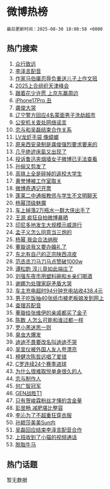 # 微博热榜

`最后更新时间：2025-08-30 18:08:58 +0800`

## 热门搜索

1. [众行致远](https://m.weibo.cn/search?containerid=100103type%3D1%26t%3D10%26q%3D%23%E4%BC%97%E8%A1%8C%E8%87%B4%E8%BF%9C%23&stream_entry_id=51&isnewpage=1&extparam=seat%3D1%26c_type%3D51%26q%3D%2523%25E4%25BC%2597%25E8%25A1%258C%25E8%2587%25B4%25E8%25BF%259C%2523%26dgr%3D0%26cate%3D10103%26pos%3D0%26filter_type%3Drealtimehot%26stream_entry_id%3D51%26display_time%3D1756548537%26pre_seqid%3D175654853734002355743101)
1. [李泽言配音](https://m.weibo.cn/search?containerid=100103type%3D1%26t%3D10%26q%3D%23%E6%9D%8E%E6%B3%BD%E8%A8%80%E9%85%8D%E9%9F%B3%23&stream_entry_id=31&isnewpage=1&extparam=seat%3D1%26band_rank%3D1%26lcate%3D5001%26realpos%3D1%26c_type%3D31%26flag%3D16%26q%3D%2523%25E6%259D%258E%25E6%25B3%25BD%25E8%25A8%2580%25E9%2585%258D%25E9%259F%25B3%2523%26dgr%3D0%26cate%3D5001%26pos%3D0%26filter_type%3Drealtimehot%26stream_entry_id%3D31%26display_time%3D1756548537%26pre_seqid%3D175654853734002355743101)
1. [作家马伯庸忍辱负重送儿子上作文班](https://m.weibo.cn/search?containerid=100103type%3D1%26t%3D10%26q%3D%23%E4%BD%9C%E5%AE%B6%E9%A9%AC%E4%BC%AF%E5%BA%B8%E5%BF%8D%E8%BE%B1%E8%B4%9F%E9%87%8D%E9%80%81%E5%84%BF%E5%AD%90%E4%B8%8A%E4%BD%9C%E6%96%87%E7%8F%AD%23&stream_entry_id=31&isnewpage=1&extparam=seat%3D1%26band_rank%3D2%26lcate%3D5001%26realpos%3D2%26c_type%3D31%26flag%3D1%26q%3D%2523%25E4%25BD%259C%25E5%25AE%25B6%25E9%25A9%25AC%25E4%25BC%25AF%25E5%25BA%25B8%25E5%25BF%258D%25E8%25BE%25B1%25E8%25B4%259F%25E9%2587%258D%25E9%2580%2581%25E5%2584%25BF%25E5%25AD%2590%25E4%25B8%258A%25E4%25BD%259C%25E6%2596%2587%25E7%258F%25AD%2523%26dgr%3D0%26cate%3D5001%26pos%3D1%26filter_type%3Drealtimehot%26stream_entry_id%3D31%26display_time%3D1756548537%26pre_seqid%3D175654853734002355743101)
1. [2025上合组织天津峰会](https://m.weibo.cn/search?containerid=100103type%3D1%26t%3D10%26q%3D%232025%E4%B8%8A%E5%90%88%E7%BB%84%E7%BB%87%E5%A4%A9%E6%B4%A5%E5%B3%B0%E4%BC%9A%23&stream_entry_id=31&isnewpage=1&extparam=seat%3D1%26band_rank%3D3%26lcate%3D5001%26realpos%3D3%26c_type%3D31%26flag%3D0%26q%3D%25232025%25E4%25B8%258A%25E5%2590%2588%25E7%25BB%2584%25E7%25BB%2587%25E5%25A4%25A9%25E6%25B4%25A5%25E5%25B3%25B0%25E4%25BC%259A%2523%26dgr%3D0%26cate%3D5001%26pos%3D2%26filter_type%3Drealtimehot%26stream_entry_id%3D31%26display_time%3D1756548537%26pre_seqid%3D175654853734002355743101)
1. [跟着花少许愿 上京东赢周边](https://m.weibo.cn/search?containerid=100103type%3D1%26t%3D10%26q%3D%23%E8%B7%9F%E7%9D%80%E8%8A%B1%E5%B0%91%E8%AE%B8%E6%84%BF+%E4%B8%8A%E4%BA%AC%E4%B8%9C%E8%B5%A2%E5%91%A8%E8%BE%B9%23&stream_entry_id=31&isnewpage=1&extparam=seat%3D1%26band_rank%3D4%26lcate%3D5001%26is_ad_pos%3D1%26adid%3D299238%26c_type%3D31%26dgr%3D0%26q%3D%2523%25E8%25B7%259F%25E7%259D%2580%25E8%258A%25B1%25E5%25B0%2591%25E8%25AE%25B8%25E6%2584%25BF%2520%25E4%25B8%258A%25E4%25BA%25AC%25E4%25B8%259C%25E8%25B5%25A2%25E5%2591%25A8%25E8%25BE%25B9%2523%26cate%3D5001%26topic_ad%3D1%26pos%3D3%26filter_type%3Drealtimehot%26stream_entry_id%3D31%26display_time%3D1756548537%26pre_seqid%3D175654853734002355743101)
1. [iPhone17Pro 丑](https://m.weibo.cn/search?containerid=100103type%3D1%26t%3D10%26q%3DiPhone17Pro+%E4%B8%91&stream_entry_id=31&isnewpage=1&extparam=seat%3D1%26band_rank%3D4%26lcate%3D5001%26realpos%3D4%26c_type%3D31%26flag%3D2%26q%3DiPhone17Pro%2520%25E4%25B8%2591%26dgr%3D0%26cate%3D5001%26pos%3D4%26filter_type%3Drealtimehot%26stream_entry_id%3D31%26display_time%3D1756548537%26pre_seqid%3D175654853734002355743101)
1. [龚俊大哭](https://m.weibo.cn/search?containerid=100103type%3D1%26t%3D10%26q%3D%E9%BE%9A%E4%BF%8A%E5%A4%A7%E5%93%AD&stream_entry_id=31&isnewpage=1&extparam=seat%3D1%26band_rank%3D5%26lcate%3D5001%26realpos%3D5%26c_type%3D31%26flag%3D1%26q%3D%25E9%25BE%259A%25E4%25BF%258A%25E5%25A4%25A7%25E5%2593%25AD%26dgr%3D0%26cate%3D5001%26pos%3D5%26filter_type%3Drealtimehot%26stream_entry_id%3D31%26display_time%3D1756548537%26pre_seqid%3D175654853734002355743101)
1. [辽宁警方回应4名蒙面男子洗劫超市](https://m.weibo.cn/search?containerid=100103type%3D1%26t%3D10%26q%3D%23%E8%BE%BD%E5%AE%81%E8%AD%A6%E6%96%B9%E5%9B%9E%E5%BA%944%E5%90%8D%E8%92%99%E9%9D%A2%E7%94%B7%E5%AD%90%E6%B4%97%E5%8A%AB%E8%B6%85%E5%B8%82%23&stream_entry_id=31&isnewpage=1&extparam=seat%3D1%26band_rank%3D6%26lcate%3D5001%26realpos%3D6%26c_type%3D31%26flag%3D0%26q%3D%2523%25E8%25BE%25BD%25E5%25AE%2581%25E8%25AD%25A6%25E6%2596%25B9%25E5%259B%259E%25E5%25BA%25944%25E5%2590%258D%25E8%2592%2599%25E9%259D%25A2%25E7%2594%25B7%25E5%25AD%2590%25E6%25B4%2597%25E5%258A%25AB%25E8%25B6%2585%25E5%25B8%2582%2523%26dgr%3D0%26cate%3D5001%26pos%3D6%26filter_type%3Drealtimehot%26stream_entry_id%3D31%26display_time%3D1756548537%26pre_seqid%3D175654853734002355743101)
1. [公安机关查处网络谣言](https://m.weibo.cn/search?containerid=100103type%3D1%26t%3D10%26q%3D%23%E5%85%AC%E5%AE%89%E6%9C%BA%E5%85%B3%E6%9F%A5%E5%A4%84%E7%BD%91%E7%BB%9C%E8%B0%A3%E8%A8%80%23&stream_entry_id=31&isnewpage=1&extparam=seat%3D1%26band_rank%3D7%26lcate%3D5001%26is_ad_pos%3D1%26adid%3D299283%26c_type%3D31%26q%3D%2523%25E5%2585%25AC%25E5%25AE%2589%25E6%259C%25BA%25E5%2585%25B3%25E6%259F%25A5%25E5%25A4%2584%25E7%25BD%2591%25E7%25BB%259C%25E8%25B0%25A3%25E8%25A8%2580%2523%26cate%3D5001%26dgr%3D0%26pos%3D7%26filter_type%3Drealtimehot%26stream_entry_id%3D31%26display_time%3D1756548537%26pre_seqid%3D175654853734002355743101)
1. [恋与和吴磊结束合作关系](https://m.weibo.cn/search?containerid=100103type%3D1%26t%3D10%26q%3D%23%E6%81%8B%E4%B8%8E%E5%92%8C%E5%90%B4%E7%A3%8A%E7%BB%93%E6%9D%9F%E5%90%88%E4%BD%9C%E5%85%B3%E7%B3%BB%23&stream_entry_id=31&isnewpage=1&extparam=seat%3D1%26band_rank%3D7%26lcate%3D5001%26realpos%3D7%26c_type%3D31%26flag%3D16%26q%3D%2523%25E6%2581%258B%25E4%25B8%258E%25E5%2592%258C%25E5%2590%25B4%25E7%25A3%258A%25E7%25BB%2593%25E6%259D%259F%25E5%2590%2588%25E4%25BD%259C%25E5%2585%25B3%25E7%25B3%25BB%2523%26dgr%3D0%26cate%3D5001%26pos%3D8%26filter_type%3Drealtimehot%26stream_entry_id%3D31%26display_time%3D1756548537%26pre_seqid%3D175654853734002355743101)
1. [LV龙虾手袋 像蟑螂](https://m.weibo.cn/search?containerid=100103type%3D1%26t%3D10%26q%3DLV%E9%BE%99%E8%99%BE%E6%89%8B%E8%A2%8B+%E5%83%8F%E8%9F%91%E8%9E%82&stream_entry_id=31&isnewpage=1&extparam=seat%3D1%26band_rank%3D8%26lcate%3D5001%26realpos%3D8%26c_type%3D31%26flag%3D0%26q%3DLV%25E9%25BE%2599%25E8%2599%25BE%25E6%2589%258B%25E8%25A2%258B%2520%25E5%2583%258F%25E8%259F%2591%25E8%259E%2582%26dgr%3D0%26cate%3D5001%26pos%3D9%26filter_type%3Drealtimehot%26stream_entry_id%3D31%26display_time%3D1756548537%26pre_seqid%3D175654853734002355743101)
1. [原来西安录制是龚俊强烈要求要来的](https://m.weibo.cn/search?containerid=100103type%3D1%26t%3D10%26q%3D%E5%8E%9F%E6%9D%A5%E8%A5%BF%E5%AE%89%E5%BD%95%E5%88%B6%E6%98%AF%E9%BE%9A%E4%BF%8A%E5%BC%BA%E7%83%88%E8%A6%81%E6%B1%82%E8%A6%81%E6%9D%A5%E7%9A%84&stream_entry_id=31&isnewpage=1&extparam=seat%3D1%26band_rank%3D9%26lcate%3D5001%26realpos%3D9%26c_type%3D31%26flag%3D1%26q%3D%25E5%258E%259F%25E6%259D%25A5%25E8%25A5%25BF%25E5%25AE%2589%25E5%25BD%2595%25E5%2588%25B6%25E6%2598%25AF%25E9%25BE%259A%25E4%25BF%258A%25E5%25BC%25BA%25E7%2583%2588%25E8%25A6%2581%25E6%25B1%2582%25E8%25A6%2581%25E6%259D%25A5%25E7%259A%2584%26dgr%3D0%26cate%3D5001%26pos%3D10%26filter_type%3Drealtimehot%26stream_entry_id%3D31%26display_time%3D1756548537%26pre_seqid%3D175654853734002355743101)
1. [几乎绝迹床虱又出现了](https://m.weibo.cn/search?containerid=100103type%3D1%26t%3D10%26q%3D%23%E5%87%A0%E4%B9%8E%E7%BB%9D%E8%BF%B9%E5%BA%8A%E8%99%B1%E5%8F%88%E5%87%BA%E7%8E%B0%E4%BA%86%23&stream_entry_id=31&isnewpage=1&extparam=seat%3D1%26band_rank%3D10%26lcate%3D5001%26realpos%3D10%26c_type%3D31%26flag%3D0%26q%3D%2523%25E5%2587%25A0%25E4%25B9%258E%25E7%25BB%259D%25E8%25BF%25B9%25E5%25BA%258A%25E8%2599%25B1%25E5%258F%2588%25E5%2587%25BA%25E7%258E%25B0%25E4%25BA%2586%2523%26dgr%3D0%26cate%3D5001%26pos%3D11%26filter_type%3Drealtimehot%26stream_entry_id%3D31%26display_time%3D1756548537%26pre_seqid%3D175654853734002355743101)
1. [投诉鲁迅夹烟墙女子微博已无法查看](https://m.weibo.cn/search?containerid=100103type%3D1%26t%3D10%26q%3D%23%E6%8A%95%E8%AF%89%E9%B2%81%E8%BF%85%E5%A4%B9%E7%83%9F%E5%A2%99%E5%A5%B3%E5%AD%90%E5%BE%AE%E5%8D%9A%E5%B7%B2%E6%97%A0%E6%B3%95%E6%9F%A5%E7%9C%8B%23&stream_entry_id=31&isnewpage=1&extparam=seat%3D1%26band_rank%3D11%26lcate%3D5001%26realpos%3D11%26c_type%3D31%26flag%3D1%26q%3D%2523%25E6%258A%2595%25E8%25AF%2589%25E9%25B2%2581%25E8%25BF%2585%25E5%25A4%25B9%25E7%2583%259F%25E5%25A2%2599%25E5%25A5%25B3%25E5%25AD%2590%25E5%25BE%25AE%25E5%258D%259A%25E5%25B7%25B2%25E6%2597%25A0%25E6%25B3%2595%25E6%259F%25A5%25E7%259C%258B%2523%26dgr%3D0%26cate%3D5001%26pos%3D12%26filter_type%3Drealtimehot%26stream_entry_id%3D31%26display_time%3D1756548537%26pre_seqid%3D175654853734002355743101)
1. [孙俪又剪发了](https://m.weibo.cn/search?containerid=100103type%3D1%26t%3D10%26q%3D%23%E5%AD%99%E4%BF%AA%E5%8F%88%E5%89%AA%E5%8F%91%E4%BA%86%23&stream_entry_id=31&isnewpage=1&extparam=seat%3D1%26band_rank%3D12%26lcate%3D5001%26realpos%3D12%26c_type%3D31%26flag%3D1%26q%3D%2523%25E5%25AD%2599%25E4%25BF%25AA%25E5%258F%2588%25E5%2589%25AA%25E5%258F%2591%25E4%25BA%2586%2523%26dgr%3D0%26cate%3D5001%26pos%3D13%26filter_type%3Drealtimehot%26stream_entry_id%3D31%26display_time%3D1756548537%26pre_seqid%3D175654853734002355743101)
1. [高铁上全是碎掉的返校大学生](https://m.weibo.cn/search?containerid=100103type%3D1%26t%3D10%26q%3D%E9%AB%98%E9%93%81%E4%B8%8A%E5%85%A8%E6%98%AF%E7%A2%8E%E6%8E%89%E7%9A%84%E8%BF%94%E6%A0%A1%E5%A4%A7%E5%AD%A6%E7%94%9F&stream_entry_id=31&isnewpage=1&extparam=seat%3D1%26band_rank%3D13%26lcate%3D5001%26realpos%3D13%26c_type%3D31%26flag%3D1%26q%3D%25E9%25AB%2598%25E9%2593%2581%25E4%25B8%258A%25E5%2585%25A8%25E6%2598%25AF%25E7%25A2%258E%25E6%258E%2589%25E7%259A%2584%25E8%25BF%2594%25E6%25A0%25A1%25E5%25A4%25A7%25E5%25AD%25A6%25E7%2594%259F%26dgr%3D0%26cate%3D5001%26pos%3D14%26filter_type%3Drealtimehot%26stream_entry_id%3D31%26display_time%3D1756548537%26pre_seqid%3D175654853734002355743101)
1. [黄誉博被工作室取关](https://m.weibo.cn/search?containerid=100103type%3D1%26t%3D10%26q%3D%E9%BB%84%E8%AA%89%E5%8D%9A%E8%A2%AB%E5%B7%A5%E4%BD%9C%E5%AE%A4%E5%8F%96%E5%85%B3&stream_entry_id=31&isnewpage=1&extparam=seat%3D1%26band_rank%3D14%26lcate%3D5001%26realpos%3D14%26c_type%3D31%26flag%3D1%26q%3D%25E9%25BB%2584%25E8%25AA%2589%25E5%258D%259A%25E8%25A2%25AB%25E5%25B7%25A5%25E4%25BD%259C%25E5%25AE%25A4%25E5%258F%2596%25E5%2585%25B3%26dgr%3D0%26cate%3D5001%26pos%3D15%26filter_type%3Drealtimehot%26stream_entry_id%3D31%26display_time%3D1756548537%26pre_seqid%3D175654853734002355743101)
1. [微博奇遇记开票](https://m.weibo.cn/search?containerid=100103type%3D1%26t%3D10%26q%3D%23%E5%BE%AE%E5%8D%9A%E5%A5%87%E9%81%87%E8%AE%B0%E5%BC%80%E7%A5%A8%23&stream_entry_id=31&isnewpage=1&extparam=seat%3D1%26band_rank%3D15%26lcate%3D5001%26realpos%3D15%26adid%3D299293%26c_type%3D31%26flag%3D1%26q%3D%2523%25E5%25BE%25AE%25E5%258D%259A%25E5%25A5%2587%25E9%2581%2587%25E8%25AE%25B0%25E5%25BC%2580%25E7%25A5%25A8%2523%26dgr%3D0%26cate%3D5001%26pos%3D16%26filter_type%3Drealtimehot%26stream_entry_id%3D31%26display_time%3D1756548537%26pre_seqid%3D175654853734002355743101)
1. [蓬莱二中通报教师与学生不文明聊天](https://m.weibo.cn/search?containerid=100103type%3D1%26t%3D10%26q%3D%23%E8%93%AC%E8%8E%B1%E4%BA%8C%E4%B8%AD%E9%80%9A%E6%8A%A5%E6%95%99%E5%B8%88%E4%B8%8E%E5%AD%A6%E7%94%9F%E4%B8%8D%E6%96%87%E6%98%8E%E8%81%8A%E5%A4%A9%23&stream_entry_id=31&isnewpage=1&extparam=seat%3D1%26band_rank%3D16%26lcate%3D5001%26realpos%3D16%26c_type%3D31%26flag%3D0%26q%3D%2523%25E8%2593%25AC%25E8%258E%25B1%25E4%25BA%258C%25E4%25B8%25AD%25E9%2580%259A%25E6%258A%25A5%25E6%2595%2599%25E5%25B8%2588%25E4%25B8%258E%25E5%25AD%25A6%25E7%2594%259F%25E4%25B8%258D%25E6%2596%2587%25E6%2598%258E%25E8%2581%258A%25E5%25A4%25A9%2523%26dgr%3D0%26cate%3D5001%26pos%3D17%26filter_type%3Drealtimehot%26stream_entry_id%3D31%26display_time%3D1756548537%26pre_seqid%3D175654853734002355743101)
1. [杨幂顶级魅魔](https://m.weibo.cn/search?containerid=100103type%3D1%26t%3D10%26q%3D%E6%9D%A8%E5%B9%82%E9%A1%B6%E7%BA%A7%E9%AD%85%E9%AD%94&stream_entry_id=31&isnewpage=1&extparam=seat%3D1%26band_rank%3D17%26lcate%3D5001%26realpos%3D17%26c_type%3D31%26flag%3D0%26q%3D%25E6%259D%25A8%25E5%25B9%2582%25E9%25A1%25B6%25E7%25BA%25A7%25E9%25AD%2585%25E9%25AD%2594%26dgr%3D0%26cate%3D5001%26pos%3D18%26filter_type%3Drealtimehot%26stream_entry_id%3D31%26display_time%3D1756548537%26pre_seqid%3D175654853734002355743101)
1. [车上掉落2万瓶水一群大侠出手了](https://m.weibo.cn/search?containerid=100103type%3D1%26t%3D10%26q%3D%23%E8%BD%A6%E4%B8%8A%E6%8E%89%E8%90%BD2%E4%B8%87%E7%93%B6%E6%B0%B4%E4%B8%80%E7%BE%A4%E5%A4%A7%E4%BE%A0%E5%87%BA%E6%89%8B%E4%BA%86%23&stream_entry_id=31&isnewpage=1&extparam=seat%3D1%26band_rank%3D18%26lcate%3D5001%26realpos%3D18%26c_type%3D31%26flag%3D32768%26q%3D%2523%25E8%25BD%25A6%25E4%25B8%258A%25E6%258E%2589%25E8%2590%25BD2%25E4%25B8%2587%25E7%2593%25B6%25E6%25B0%25B4%25E4%25B8%2580%25E7%25BE%25A4%25E5%25A4%25A7%25E4%25BE%25A0%25E5%2587%25BA%25E6%2589%258B%25E4%25BA%2586%2523%26dgr%3D0%26cate%3D5001%26pos%3D19%26filter_type%3Drealtimehot%26stream_entry_id%3D31%26display_time%3D1756548537%26pre_seqid%3D175654853734002355743101)
1. [王源 疯狂自拍微博暴晒](https://m.weibo.cn/search?containerid=100103type%3D1%26t%3D10%26q%3D%E7%8E%8B%E6%BA%90+%E7%96%AF%E7%8B%82%E8%87%AA%E6%8B%8D%E5%BE%AE%E5%8D%9A%E6%9A%B4%E6%99%92&stream_entry_id=31&isnewpage=1&extparam=seat%3D1%26band_rank%3D19%26lcate%3D5001%26realpos%3D19%26c_type%3D31%26flag%3D1%26q%3D%25E7%258E%258B%25E6%25BA%2590%2520%25E7%2596%25AF%25E7%258B%2582%25E8%2587%25AA%25E6%258B%258D%25E5%25BE%25AE%25E5%258D%259A%25E6%259A%25B4%25E6%2599%2592%26dgr%3D0%26cate%3D5001%26pos%3D20%26filter_type%3Drealtimehot%26stream_entry_id%3D31%26display_time%3D1756548537%26pre_seqid%3D175654853734002355743101)
1. [印尼多地发生大规模示威游行](https://m.weibo.cn/search?containerid=100103type%3D1%26t%3D10%26q%3D%23%E5%8D%B0%E5%B0%BC%E5%A4%9A%E5%9C%B0%E5%8F%91%E7%94%9F%E5%A4%A7%E8%A7%84%E6%A8%A1%E7%A4%BA%E5%A8%81%E6%B8%B8%E8%A1%8C%23&stream_entry_id=31&isnewpage=1&extparam=seat%3D1%26band_rank%3D20%26lcate%3D5001%26realpos%3D20%26c_type%3D31%26flag%3D1%26q%3D%2523%25E5%258D%25B0%25E5%25B0%25BC%25E5%25A4%259A%25E5%259C%25B0%25E5%258F%2591%25E7%2594%259F%25E5%25A4%25A7%25E8%25A7%2584%25E6%25A8%25A1%25E7%25A4%25BA%25E5%25A8%2581%25E6%25B8%25B8%25E8%25A1%258C%2523%26dgr%3D0%26cate%3D5001%26pos%3D21%26filter_type%3Drealtimehot%26stream_entry_id%3D31%26display_time%3D1756548537%26pre_seqid%3D175654853734002355743101)
1. [孟子义怎么同意当三炮的](https://m.weibo.cn/search?containerid=100103type%3D1%26t%3D10%26q%3D%E5%AD%9F%E5%AD%90%E4%B9%89%E6%80%8E%E4%B9%88%E5%90%8C%E6%84%8F%E5%BD%93%E4%B8%89%E7%82%AE%E7%9A%84&stream_entry_id=31&isnewpage=1&extparam=seat%3D1%26band_rank%3D21%26lcate%3D5001%26realpos%3D21%26c_type%3D31%26flag%3D1%26q%3D%25E5%25AD%259F%25E5%25AD%2590%25E4%25B9%2589%25E6%2580%258E%25E4%25B9%2588%25E5%2590%258C%25E6%2584%258F%25E5%25BD%2593%25E4%25B8%2589%25E7%2582%25AE%25E7%259A%2584%26dgr%3D0%26cate%3D5001%26pos%3D22%26filter_type%3Drealtimehot%26stream_entry_id%3D31%26display_time%3D1756548537%26pre_seqid%3D175654853734002355743101)
1. [杨幂 我会合法纳税](https://m.weibo.cn/search?containerid=100103type%3D1%26t%3D10%26q%3D%E6%9D%A8%E5%B9%82+%E6%88%91%E4%BC%9A%E5%90%88%E6%B3%95%E7%BA%B3%E7%A8%8E&stream_entry_id=31&isnewpage=1&extparam=seat%3D1%26band_rank%3D22%26lcate%3D5001%26realpos%3D22%26c_type%3D31%26flag%3D2%26q%3D%25E6%259D%25A8%25E5%25B9%2582%2520%25E6%2588%2591%25E4%25BC%259A%25E5%2590%2588%25E6%25B3%2595%25E7%25BA%25B3%25E7%25A8%258E%26dgr%3D0%26cate%3D5001%26pos%3D23%26filter_type%3Drealtimehot%26stream_entry_id%3D31%26display_time%3D1756548537%26pre_seqid%3D175654853734002355743101)
1. [董璇说我又要办婚礼了](https://m.weibo.cn/search?containerid=100103type%3D1%26t%3D10%26q%3D%23%E8%91%A3%E7%92%87%E8%AF%B4%E6%88%91%E5%8F%88%E8%A6%81%E5%8A%9E%E5%A9%9A%E7%A4%BC%E4%BA%86%23&stream_entry_id=31&isnewpage=1&extparam=seat%3D1%26band_rank%3D23%26lcate%3D5001%26realpos%3D23%26c_type%3D31%26flag%3D2%26q%3D%2523%25E8%2591%25A3%25E7%2592%2587%25E8%25AF%25B4%25E6%2588%2591%25E5%258F%2588%25E8%25A6%2581%25E5%258A%259E%25E5%25A9%259A%25E7%25A4%25BC%25E4%25BA%2586%2523%26dgr%3D0%26cate%3D5001%26pos%3D24%26filter_type%3Drealtimehot%26stream_entry_id%3D31%26display_time%3D1756548537%26pre_seqid%3D175654853734002355743101)
1. [东北有自己的正宗陕西凉皮](https://m.weibo.cn/search?containerid=100103type%3D1%26t%3D10%26q%3D%E4%B8%9C%E5%8C%97%E6%9C%89%E8%87%AA%E5%B7%B1%E7%9A%84%E6%AD%A3%E5%AE%97%E9%99%95%E8%A5%BF%E5%87%89%E7%9A%AE&stream_entry_id=31&isnewpage=1&extparam=seat%3D1%26band_rank%3D24%26lcate%3D5001%26realpos%3D24%26c_type%3D31%26flag%3D1%26q%3D%25E4%25B8%259C%25E5%258C%2597%25E6%259C%2589%25E8%2587%25AA%25E5%25B7%25B1%25E7%259A%2584%25E6%25AD%25A3%25E5%25AE%2597%25E9%2599%2595%25E8%25A5%25BF%25E5%2587%2589%25E7%259A%25AE%26dgr%3D0%26cate%3D5001%26pos%3D25%26filter_type%3Drealtimehot%26stream_entry_id%3D31%26display_time%3D1756548537%26pre_seqid%3D175654853734002355743101)
1. [范丞丞刀马刀马点赞破1000w](https://m.weibo.cn/search?containerid=100103type%3D1%26t%3D10%26q%3D%23%E8%8C%83%E4%B8%9E%E4%B8%9E%E5%88%80%E9%A9%AC%E5%88%80%E9%A9%AC%E7%82%B9%E8%B5%9E%E7%A0%B41000w%23&stream_entry_id=31&isnewpage=1&extparam=seat%3D1%26band_rank%3D25%26lcate%3D5001%26realpos%3D25%26c_type%3D31%26flag%3D1%26q%3D%2523%25E8%258C%2583%25E4%25B8%259E%25E4%25B8%259E%25E5%2588%2580%25E9%25A9%25AC%25E5%2588%2580%25E9%25A9%25AC%25E7%2582%25B9%25E8%25B5%259E%25E7%25A0%25B41000w%2523%26dgr%3D0%26cate%3D5001%26pos%3D26%26filter_type%3Drealtimehot%26stream_entry_id%3D31%26display_time%3D1756548537%26pre_seqid%3D175654853734002355743101)
1. [谭松韵 淳儿竟如此端庄了](https://m.weibo.cn/search?containerid=100103type%3D1%26t%3D10%26q%3D%E8%B0%AD%E6%9D%BE%E9%9F%B5+%E6%B7%B3%E5%84%BF%E7%AB%9F%E5%A6%82%E6%AD%A4%E7%AB%AF%E5%BA%84%E4%BA%86&stream_entry_id=31&isnewpage=1&extparam=seat%3D1%26band_rank%3D26%26lcate%3D5001%26realpos%3D26%26c_type%3D31%26flag%3D1%26q%3D%25E8%25B0%25AD%25E6%259D%25BE%25E9%259F%25B5%2520%25E6%25B7%25B3%25E5%2584%25BF%25E7%25AB%259F%25E5%25A6%2582%25E6%25AD%25A4%25E7%25AB%25AF%25E5%25BA%2584%25E4%25BA%2586%26dgr%3D0%26cate%3D5001%26pos%3D27%26filter_type%3Drealtimehot%26stream_entry_id%3D31%26display_time%3D1756548537%26pre_seqid%3D175654853734002355743101)
1. [刘强东夜市用塑料碗和乡亲们喝酒](https://m.weibo.cn/search?containerid=100103type%3D1%26t%3D10%26q%3D%23%E5%88%98%E5%BC%BA%E4%B8%9C%E5%A4%9C%E5%B8%82%E7%94%A8%E5%A1%91%E6%96%99%E7%A2%97%E5%92%8C%E4%B9%A1%E4%BA%B2%E4%BB%AC%E5%96%9D%E9%85%92%23&stream_entry_id=31&isnewpage=1&extparam=seat%3D1%26band_rank%3D27%26lcate%3D5001%26realpos%3D27%26c_type%3D31%26flag%3D1%26q%3D%2523%25E5%2588%2598%25E5%25BC%25BA%25E4%25B8%259C%25E5%25A4%259C%25E5%25B8%2582%25E7%2594%25A8%25E5%25A1%2591%25E6%2596%2599%25E7%25A2%2597%25E5%2592%258C%25E4%25B9%25A1%25E4%25BA%25B2%25E4%25BB%25AC%25E5%2596%259D%25E9%2585%2592%2523%26dgr%3D0%26cate%3D5001%26pos%3D28%26filter_type%3Drealtimehot%26stream_entry_id%3D31%26display_time%3D1756548537%26pre_seqid%3D175654853734002355743101)
1. [谢娜为处理家庭矛盾大哭](https://m.weibo.cn/search?containerid=100103type%3D1%26t%3D10%26q%3D%E8%B0%A2%E5%A8%9C%E4%B8%BA%E5%A4%84%E7%90%86%E5%AE%B6%E5%BA%AD%E7%9F%9B%E7%9B%BE%E5%A4%A7%E5%93%AD&stream_entry_id=31&isnewpage=1&extparam=seat%3D1%26band_rank%3D28%26lcate%3D5001%26realpos%3D28%26c_type%3D31%26flag%3D0%26q%3D%25E8%25B0%25A2%25E5%25A8%259C%25E4%25B8%25BA%25E5%25A4%2584%25E7%2590%2586%25E5%25AE%25B6%25E5%25BA%25AD%25E7%259F%259B%25E7%259B%25BE%25E5%25A4%25A7%25E5%2593%25AD%26dgr%3D0%26cate%3D5001%26pos%3D29%26filter_type%3Drealtimehot%26stream_entry_id%3D31%26display_time%3D1756548537%26pre_seqid%3D175654853734002355743101)
1. [车主充电超时94分钟充电站收438.4元](https://m.weibo.cn/search?containerid=100103type%3D1%26t%3D10%26q%3D%23%E8%BD%A6%E4%B8%BB%E5%85%85%E7%94%B5%E8%B6%85%E6%97%B694%E5%88%86%E9%92%9F%E5%85%85%E7%94%B5%E7%AB%99%E6%94%B6438.4%E5%85%83%23&stream_entry_id=31&isnewpage=1&extparam=seat%3D1%26band_rank%3D29%26lcate%3D5001%26realpos%3D29%26c_type%3D31%26flag%3D0%26q%3D%2523%25E8%25BD%25A6%25E4%25B8%25BB%25E5%2585%2585%25E7%2594%25B5%25E8%25B6%2585%25E6%2597%25B694%25E5%2588%2586%25E9%2592%259F%25E5%2585%2585%25E7%2594%25B5%25E7%25AB%2599%25E6%2594%25B6438.4%25E5%2585%2583%2523%26dgr%3D0%26cate%3D5001%26pos%3D30%26filter_type%3Drealtimehot%26stream_entry_id%3D31%26display_time%3D1756548537%26pre_seqid%3D175654853734002355743101)
1. [男子吃饭抽40张纸巾被老板娘发到网上](https://m.weibo.cn/search?containerid=100103type%3D1%26t%3D10%26q%3D%23%E7%94%B7%E5%AD%90%E5%90%83%E9%A5%AD%E6%8A%BD40%E5%BC%A0%E7%BA%B8%E5%B7%BE%E8%A2%AB%E8%80%81%E6%9D%BF%E5%A8%98%E5%8F%91%E5%88%B0%E7%BD%91%E4%B8%8A%23&stream_entry_id=31&isnewpage=1&extparam=seat%3D1%26band_rank%3D30%26lcate%3D5001%26realpos%3D30%26c_type%3D31%26flag%3D1%26q%3D%2523%25E7%2594%25B7%25E5%25AD%2590%25E5%2590%2583%25E9%25A5%25AD%25E6%258A%25BD40%25E5%25BC%25A0%25E7%25BA%25B8%25E5%25B7%25BE%25E8%25A2%25AB%25E8%2580%2581%25E6%259D%25BF%25E5%25A8%2598%25E5%258F%2591%25E5%2588%25B0%25E7%25BD%2591%25E4%25B8%258A%2523%26dgr%3D0%26cate%3D5001%26pos%3D31%26filter_type%3Drealtimehot%26stream_entry_id%3D31%26display_time%3D1756548537%26pre_seqid%3D175654853734002355743101)
1. [查理苏配音](https://m.weibo.cn/search?containerid=100103type%3D1%26t%3D10%26q%3D%E6%9F%A5%E7%90%86%E8%8B%8F%E9%85%8D%E9%9F%B3&stream_entry_id=31&isnewpage=1&extparam=seat%3D1%26band_rank%3D31%26lcate%3D5001%26realpos%3D31%26c_type%3D31%26flag%3D0%26q%3D%25E6%259F%25A5%25E7%2590%2586%25E8%258B%258F%25E9%2585%258D%25E9%259F%25B3%26dgr%3D0%26cate%3D5001%26pos%3D32%26filter_type%3Drealtimehot%26stream_entry_id%3D31%26display_time%3D1756548537%26pre_seqid%3D175654853734002355743101)
1. [董璇给张维伊的亲戚都买了金子](https://m.weibo.cn/search?containerid=100103type%3D1%26t%3D10%26q%3D%E8%91%A3%E7%92%87%E7%BB%99%E5%BC%A0%E7%BB%B4%E4%BC%8A%E7%9A%84%E4%BA%B2%E6%88%9A%E9%83%BD%E4%B9%B0%E4%BA%86%E9%87%91%E5%AD%90&stream_entry_id=31&isnewpage=1&extparam=seat%3D1%26band_rank%3D32%26lcate%3D5001%26realpos%3D32%26c_type%3D31%26flag%3D0%26q%3D%25E8%2591%25A3%25E7%2592%2587%25E7%25BB%2599%25E5%25BC%25A0%25E7%25BB%25B4%25E4%25BC%258A%25E7%259A%2584%25E4%25BA%25B2%25E6%2588%259A%25E9%2583%25BD%25E4%25B9%25B0%25E4%25BA%2586%25E9%2587%2591%25E5%25AD%2590%26dgr%3D0%26cate%3D5001%26pos%3D33%26filter_type%3Drealtimehot%26stream_entry_id%3D31%26display_time%3D1756548537%26pre_seqid%3D175654853734002355743101)
1. [陈数 人怎么可能和谁过都一样](https://m.weibo.cn/search?containerid=100103type%3D1%26t%3D10%26q%3D%E9%99%88%E6%95%B0+%E4%BA%BA%E6%80%8E%E4%B9%88%E5%8F%AF%E8%83%BD%E5%92%8C%E8%B0%81%E8%BF%87%E9%83%BD%E4%B8%80%E6%A0%B7&stream_entry_id=31&isnewpage=1&extparam=seat%3D1%26band_rank%3D33%26lcate%3D5001%26realpos%3D33%26c_type%3D31%26flag%3D1%26q%3D%25E9%2599%2588%25E6%2595%25B0%2520%25E4%25BA%25BA%25E6%2580%258E%25E4%25B9%2588%25E5%258F%25AF%25E8%2583%25BD%25E5%2592%258C%25E8%25B0%2581%25E8%25BF%2587%25E9%2583%25BD%25E4%25B8%2580%25E6%25A0%25B7%26dgr%3D0%26cate%3D5001%26pos%3D34%26filter_type%3Drealtimehot%26stream_entry_id%3D31%26display_time%3D1756548537%26pre_seqid%3D175654853734002355743101)
1. [罗小黑迷思一则](https://m.weibo.cn/search?containerid=100103type%3D1%26t%3D10%26q%3D%E7%BD%97%E5%B0%8F%E9%BB%91%E8%BF%B7%E6%80%9D%E4%B8%80%E5%88%99&stream_entry_id=31&isnewpage=1&extparam=seat%3D1%26band_rank%3D34%26lcate%3D5001%26realpos%3D34%26c_type%3D31%26flag%3D1%26q%3D%25E7%25BD%2597%25E5%25B0%258F%25E9%25BB%2591%25E8%25BF%25B7%25E6%2580%259D%25E4%25B8%2580%25E5%2588%2599%26dgr%3D0%26cate%3D5001%26pos%3D35%26filter_type%3Drealtimehot%26stream_entry_id%3D31%26display_time%3D1756548537%26pre_seqid%3D175654853734002355743101)
1. [臭虫大爆发](https://m.weibo.cn/search?containerid=100103type%3D1%26t%3D10%26q%3D%23%E8%87%AD%E8%99%AB%E5%A4%A7%E7%88%86%E5%8F%91%23&stream_entry_id=31&isnewpage=1&extparam=seat%3D1%26band_rank%3D35%26lcate%3D5001%26realpos%3D35%26c_type%3D31%26flag%3D0%26q%3D%2523%25E8%2587%25AD%25E8%2599%25AB%25E5%25A4%25A7%25E7%2588%2586%25E5%258F%2591%2523%26dgr%3D0%26cate%3D5001%26pos%3D36%26filter_type%3Drealtimehot%26stream_entry_id%3D31%26display_time%3D1756548537%26pre_seqid%3D175654853734002355743101)
1. [迪迪不畏要改名叫迪迪不哭](https://m.weibo.cn/search?containerid=100103type%3D1%26t%3D10%26q%3D%E8%BF%AA%E8%BF%AA%E4%B8%8D%E7%95%8F%E8%A6%81%E6%94%B9%E5%90%8D%E5%8F%AB%E8%BF%AA%E8%BF%AA%E4%B8%8D%E5%93%AD&stream_entry_id=31&isnewpage=1&extparam=seat%3D1%26band_rank%3D36%26lcate%3D5001%26realpos%3D36%26c_type%3D31%26flag%3D1%26q%3D%25E8%25BF%25AA%25E8%25BF%25AA%25E4%25B8%258D%25E7%2595%258F%25E8%25A6%2581%25E6%2594%25B9%25E5%2590%258D%25E5%258F%25AB%25E8%25BF%25AA%25E8%25BF%25AA%25E4%25B8%258D%25E5%2593%25AD%26dgr%3D0%26cate%3D5001%26pos%3D37%26filter_type%3Drealtimehot%26stream_entry_id%3D31%26display_time%3D1756548537%26pre_seqid%3D175654853734002355743101)
1. [吴宣仪被外国人友人夸漂亮](https://m.weibo.cn/search?containerid=100103type%3D1%26t%3D10%26q%3D%E5%90%B4%E5%AE%A3%E4%BB%AA%E8%A2%AB%E5%A4%96%E5%9B%BD%E4%BA%BA%E5%8F%8B%E4%BA%BA%E5%A4%B8%E6%BC%82%E4%BA%AE&stream_entry_id=31&isnewpage=1&extparam=seat%3D1%26band_rank%3D37%26lcate%3D5001%26realpos%3D37%26c_type%3D31%26flag%3D1%26q%3D%25E5%2590%25B4%25E5%25AE%25A3%25E4%25BB%25AA%25E8%25A2%25AB%25E5%25A4%2596%25E5%259B%25BD%25E4%25BA%25BA%25E5%258F%258B%25E4%25BA%25BA%25E5%25A4%25B8%25E6%25BC%2582%25E4%25BA%25AE%26dgr%3D0%26cate%3D5001%26pos%3D38%26filter_type%3Drealtimehot%26stream_entry_id%3D31%26display_time%3D1756548537%26pre_seqid%3D175654853734002355743101)
1. [檀健次陈哲远唱了爱错](https://m.weibo.cn/search?containerid=100103type%3D1%26t%3D10%26q%3D%E6%AA%80%E5%81%A5%E6%AC%A1%E9%99%88%E5%93%B2%E8%BF%9C%E5%94%B1%E4%BA%86%E7%88%B1%E9%94%99&stream_entry_id=31&isnewpage=1&extparam=seat%3D1%26band_rank%3D38%26lcate%3D5001%26realpos%3D38%26c_type%3D31%26flag%3D1%26q%3D%25E6%25AA%2580%25E5%2581%25A5%25E6%25AC%25A1%25E9%2599%2588%25E5%2593%25B2%25E8%25BF%259C%25E5%2594%25B1%25E4%25BA%2586%25E7%2588%25B1%25E9%2594%2599%26dgr%3D0%26cate%3D5001%26pos%3D39%26filter_type%3Drealtimehot%26stream_entry_id%3D31%26display_time%3D1756548537%26pre_seqid%3D175654853734002355743101)
1. [C罗连续24个赛季进球](https://m.weibo.cn/search?containerid=100103type%3D1%26t%3D10%26q%3D%23C%E7%BD%97%E8%BF%9E%E7%BB%AD24%E4%B8%AA%E8%B5%9B%E5%AD%A3%E8%BF%9B%E7%90%83%23&stream_entry_id=31&isnewpage=1&extparam=seat%3D1%26band_rank%3D39%26lcate%3D5001%26realpos%3D39%26c_type%3D31%26flag%3D1%26q%3D%2523C%25E7%25BD%2597%25E8%25BF%259E%25E7%25BB%25AD24%25E4%25B8%25AA%25E8%25B5%259B%25E5%25AD%25A3%25E8%25BF%259B%25E7%2590%2583%2523%26dgr%3D0%26cate%3D5001%26pos%3D40%26filter_type%3Drealtimehot%26stream_entry_id%3D31%26display_time%3D1756548537%26pre_seqid%3D175654853734002355743101)
1. [为什么很难取悦单身很久的人](https://m.weibo.cn/search?containerid=100103type%3D1%26t%3D10%26q%3D%E4%B8%BA%E4%BB%80%E4%B9%88%E5%BE%88%E9%9A%BE%E5%8F%96%E6%82%A6%E5%8D%95%E8%BA%AB%E5%BE%88%E4%B9%85%E7%9A%84%E4%BA%BA&stream_entry_id=31&isnewpage=1&extparam=seat%3D1%26band_rank%3D40%26lcate%3D5001%26realpos%3D40%26c_type%3D31%26flag%3D1%26q%3D%25E4%25B8%25BA%25E4%25BB%2580%25E4%25B9%2588%25E5%25BE%2588%25E9%259A%25BE%25E5%258F%2596%25E6%2582%25A6%25E5%258D%2595%25E8%25BA%25AB%25E5%25BE%2588%25E4%25B9%2585%25E7%259A%2584%25E4%25BA%25BA%26dgr%3D0%26cate%3D5001%26pos%3D41%26filter_type%3Drealtimehot%26stream_entry_id%3D31%26display_time%3D1756548537%26pre_seqid%3D175654853734002355743101)
1. [恋与制作人](https://m.weibo.cn/search?containerid=100103type%3D1%26t%3D10%26q%3D%E6%81%8B%E4%B8%8E%E5%88%B6%E4%BD%9C%E4%BA%BA&stream_entry_id=31&isnewpage=1&extparam=seat%3D1%26band_rank%3D41%26lcate%3D5001%26realpos%3D41%26c_type%3D31%26flag%3D0%26q%3D%25E6%2581%258B%25E4%25B8%258E%25E5%2588%25B6%25E4%25BD%259C%25E4%25BA%25BA%26dgr%3D0%26cate%3D5001%26pos%3D42%26filter_type%3Drealtimehot%26stream_entry_id%3D31%26display_time%3D1756548537%26pre_seqid%3D175654853734002355743101)
1. [何广智冠军](https://m.weibo.cn/search?containerid=100103type%3D1%26t%3D10%26q%3D%E4%BD%95%E5%B9%BF%E6%99%BA%E5%86%A0%E5%86%9B&stream_entry_id=31&isnewpage=1&extparam=seat%3D1%26band_rank%3D42%26lcate%3D5001%26realpos%3D42%26c_type%3D31%26flag%3D0%26q%3D%25E4%25BD%2595%25E5%25B9%25BF%25E6%2599%25BA%25E5%2586%25A0%25E5%2586%259B%26dgr%3D0%26cate%3D5001%26pos%3D43%26filter_type%3Drealtimehot%26stream_entry_id%3D31%26display_time%3D1756548537%26pre_seqid%3D175654853734002355743101)
1. [GEN战胜T1](https://m.weibo.cn/search?containerid=100103type%3D1%26t%3D10%26q%3D%23GEN%E6%88%98%E8%83%9CT1%23&stream_entry_id=31&isnewpage=1&extparam=seat%3D1%26band_rank%3D43%26lcate%3D5001%26realpos%3D43%26c_type%3D31%26flag%3D1%26q%3D%2523GEN%25E6%2588%2598%25E8%2583%259CT1%2523%26dgr%3D0%26cate%3D5001%26pos%3D44%26filter_type%3Drealtimehot%26stream_entry_id%3D31%26display_time%3D1756548537%26pre_seqid%3D175654853734002355743101)
1. [只有贺峻霖粉丝才懂的含金量](https://m.weibo.cn/search?containerid=100103type%3D1%26t%3D10%26q%3D%E5%8F%AA%E6%9C%89%E8%B4%BA%E5%B3%BB%E9%9C%96%E7%B2%89%E4%B8%9D%E6%89%8D%E6%87%82%E7%9A%84%E5%90%AB%E9%87%91%E9%87%8F&stream_entry_id=31&isnewpage=1&extparam=seat%3D1%26band_rank%3D44%26lcate%3D5001%26realpos%3D44%26c_type%3D31%26flag%3D1%26q%3D%25E5%258F%25AA%25E6%259C%2589%25E8%25B4%25BA%25E5%25B3%25BB%25E9%259C%2596%25E7%25B2%2589%25E4%25B8%259D%25E6%2589%258D%25E6%2587%2582%25E7%259A%2584%25E5%2590%25AB%25E9%2587%2591%25E9%2587%258F%26dgr%3D0%26cate%3D5001%26pos%3D45%26filter_type%3Drealtimehot%26stream_entry_id%3D31%26display_time%3D1756548537%26pre_seqid%3D175654853734002355743101)
1. [彭昱畅 减肥堪比整容](https://m.weibo.cn/search?containerid=100103type%3D1%26t%3D10%26q%3D%E5%BD%AD%E6%98%B1%E7%95%85+%E5%87%8F%E8%82%A5%E5%A0%AA%E6%AF%94%E6%95%B4%E5%AE%B9&stream_entry_id=31&isnewpage=1&extparam=seat%3D1%26band_rank%3D45%26lcate%3D5001%26realpos%3D45%26c_type%3D31%26flag%3D0%26q%3D%25E5%25BD%25AD%25E6%2598%25B1%25E7%2595%2585%2520%25E5%2587%258F%25E8%2582%25A5%25E5%25A0%25AA%25E6%25AF%2594%25E6%2595%25B4%25E5%25AE%25B9%26dgr%3D0%26cate%3D5001%26pos%3D46%26filter_type%3Drealtimehot%26stream_entry_id%3D31%26display_time%3D1756548537%26pre_seqid%3D175654853734002355743101)
1. [李沁为了不超重狂穿衣服](https://m.weibo.cn/search?containerid=100103type%3D1%26t%3D10%26q%3D%23%E6%9D%8E%E6%B2%81%E4%B8%BA%E4%BA%86%E4%B8%8D%E8%B6%85%E9%87%8D%E7%8B%82%E7%A9%BF%E8%A1%A3%E6%9C%8D%23&stream_entry_id=31&isnewpage=1&extparam=seat%3D1%26band_rank%3D46%26lcate%3D5001%26realpos%3D46%26c_type%3D31%26flag%3D0%26q%3D%2523%25E6%259D%258E%25E6%25B2%2581%25E4%25B8%25BA%25E4%25BA%2586%25E4%25B8%258D%25E8%25B6%2585%25E9%2587%258D%25E7%258B%2582%25E7%25A9%25BF%25E8%25A1%25A3%25E6%259C%258D%2523%26dgr%3D0%26cate%3D5001%26pos%3D47%26filter_type%3Drealtimehot%26stream_entry_id%3D31%26display_time%3D1756548537%26pre_seqid%3D175654853734002355743101)
1. [孙颖莎美美Sun内](https://m.weibo.cn/search?containerid=100103type%3D1%26t%3D10%26q%3D%E5%AD%99%E9%A2%96%E8%8E%8E%E7%BE%8E%E7%BE%8ESun%E5%86%85&stream_entry_id=31&isnewpage=1&extparam=seat%3D1%26band_rank%3D47%26lcate%3D5001%26realpos%3D47%26c_type%3D31%26flag%3D1%26q%3D%25E5%25AD%2599%25E9%25A2%2596%25E8%258E%258E%25E7%25BE%258E%25E7%25BE%258ESun%25E5%2586%2585%26dgr%3D0%26cate%3D5001%26pos%3D48%26filter_type%3Drealtimehot%26stream_entry_id%3D31%26display_time%3D1756548537%26pre_seqid%3D175654853734002355743101)
1. [吴磊回应结束李泽言配音合作](https://m.weibo.cn/search?containerid=100103type%3D1%26t%3D10%26q%3D%E5%90%B4%E7%A3%8A%E5%9B%9E%E5%BA%94%E7%BB%93%E6%9D%9F%E6%9D%8E%E6%B3%BD%E8%A8%80%E9%85%8D%E9%9F%B3%E5%90%88%E4%BD%9C&stream_entry_id=31&isnewpage=1&extparam=seat%3D1%26band_rank%3D48%26lcate%3D5001%26realpos%3D48%26c_type%3D31%26flag%3D1%26q%3D%25E5%2590%25B4%25E7%25A3%258A%25E5%259B%259E%25E5%25BA%2594%25E7%25BB%2593%25E6%259D%259F%25E6%259D%258E%25E6%25B3%25BD%25E8%25A8%2580%25E9%2585%258D%25E9%259F%25B3%25E5%2590%2588%25E4%25BD%259C%26dgr%3D0%26cate%3D5001%26pos%3D49%26filter_type%3Drealtimehot%26stream_entry_id%3D31%26display_time%3D1756548537%26pre_seqid%3D175654853734002355743101)
1. [上班收到了小猫的视频通话](https://m.weibo.cn/search?containerid=100103type%3D1%26t%3D10%26q%3D%E4%B8%8A%E7%8F%AD%E6%94%B6%E5%88%B0%E4%BA%86%E5%B0%8F%E7%8C%AB%E7%9A%84%E8%A7%86%E9%A2%91%E9%80%9A%E8%AF%9D&stream_entry_id=31&isnewpage=1&extparam=seat%3D1%26band_rank%3D49%26lcate%3D5001%26realpos%3D49%26c_type%3D31%26flag%3D1%26q%3D%25E4%25B8%258A%25E7%258F%25AD%25E6%2594%25B6%25E5%2588%25B0%25E4%25BA%2586%25E5%25B0%258F%25E7%258C%25AB%25E7%259A%2584%25E8%25A7%2586%25E9%25A2%2591%25E9%2580%259A%25E8%25AF%259D%26dgr%3D0%26cate%3D5001%26pos%3D50%26filter_type%3Drealtimehot%26stream_entry_id%3D31%26display_time%3D1756548537%26pre_seqid%3D175654853734002355743101)
1. [脱脂牛马](https://m.weibo.cn/search?containerid=100103type%3D1%26t%3D10%26q%3D%E8%84%B1%E8%84%82%E7%89%9B%E9%A9%AC&stream_entry_id=31&isnewpage=1&extparam=seat%3D1%26band_rank%3D50%26lcate%3D5001%26realpos%3D50%26c_type%3D31%26flag%3D1%26q%3D%25E8%2584%25B1%25E8%2584%2582%25E7%2589%259B%25E9%25A9%25AC%26dgr%3D0%26cate%3D5001%26pos%3D51%26filter_type%3Drealtimehot%26stream_entry_id%3D31%26display_time%3D1756548537%26pre_seqid%3D175654853734002355743101)

## 热门话题

暂无数据
